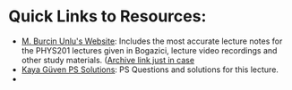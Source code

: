 # Quick Links to Resources: 

- [M. Burcin Unlu's Website](https://www.burcinunlu.com/):
         Includes the most accurate lecture notes for the PHYS201 lectures given in Bogazici, lecture video recordings and other study materials. ([Archive link just in case](https://web.archive.org/web/20240428163201/https://www.burcinunlu.com/)
- [Kaya Güven PS Solutions](https://www.youtube.com/watch?v=N21OkNjD10o&list=PL3rkhmtXBjHsO1kTNPOCBYPPxw4kbkGzW): PS Questions and solutions for this lecture.
- 
